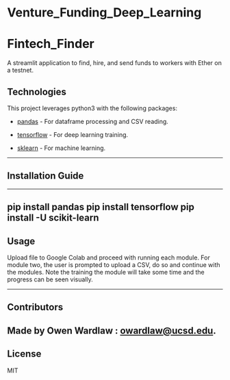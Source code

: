 # Venture_Funding_Deep_Learning

# Fintech_Finder
A streamlit application to find, hire, and send funds to workers with Ether on a testnet. 


## Technologies

This project leverages python3 with the following packages:


* [pandas](https://pandas.pydata.org/docs/getting_started/install.html) - For dataframe processing and CSV reading.

* [tensorflow](https://pypi.org/project/tensorflow/) - For deep learning training. 

* [sklearn](https://scikit-learn.org/stable/install.html) - For machine learning. 

---

## Installation Guide
---
pip install pandas 
pip install tensorflow
pip install -U scikit-learn
---

## Usage

Upload file to Google Colab and proceed with running each module. For module two, the user is prompted to upload a CSV, do so and continue with the modules. Note the training the module will take some time and the progress can be seen visually. 

---

## Contributors

Made by Owen Wardlaw : owardlaw@ucsd.edu.
---

## License

MIT
